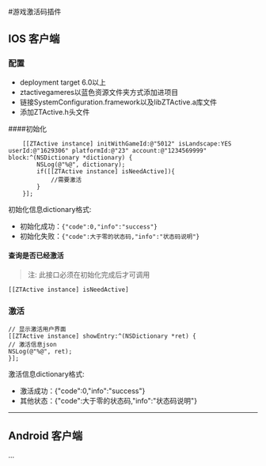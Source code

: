 #游戏激活码插件

## IOS 客户端

### 配置
* deployment target 6.0以上
* ztactivegameres以蓝色资源文件夹方式添加进项目
* 链接SystemConfiguration.framework以及libZTActive.a库文件
* 添加ZTActive.h头文件

####初始化

~~~objectc
    [[ZTActive instance] initWithGameId:@"5012" isLandscape:YES userId:@"1629306" platformId:@"23" account:@"1234569999" block:^(NSDictionary *dictionary) {    
	    NSLog(@"%@", dictionary);
	    if([[ZTActive instance] isNeedActive]){
	    	//需要激活
	    }    
    }];
~~~

初始化信息dictionary格式:

* 初始化成功：`{"code":0,"info":"success"}`
* 初始化失败：`{"code":大于零的状态码,"info":"状态码说明"}`

#### 查询是否已经激活

> 注: 此接口必须在初始化完成后才可调用

~~~objectc
[[ZTActive instance] isNeedActive]
~~~

### 激活

~~~objectc
// 显⽰激活用户界⾯
[[ZTActive instance] showEntry:^(NSDictionary *ret) {
// 激活信息json
NSLog(@"%@", ret);
}];
~~~

激活信息dictionary格式:

* 激活成功：{"code":0,"info":"success"}
* 其他状态：{"code":大于零的状态码,"info":"状态码说明"}

------------------------------------------------------

## Android 客户端

...

